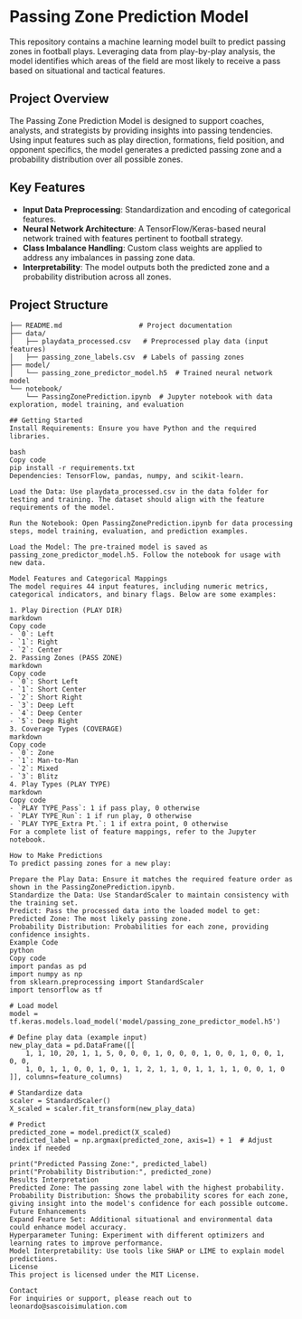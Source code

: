 # Passing Zone Prediction Model

This repository contains a machine learning model built to predict passing zones in football plays. Leveraging data from play-by-play analysis, the model identifies which areas of the field are most likely to receive a pass based on situational and tactical features.

## Project Overview

The Passing Zone Prediction Model is designed to support coaches, analysts, and strategists by providing insights into passing tendencies. Using input features such as play direction, formations, field position, and opponent specifics, the model generates a predicted passing zone and a probability distribution over all possible zones.

## Key Features

- **Input Data Preprocessing**: Standardization and encoding of categorical features.
- **Neural Network Architecture**: A TensorFlow/Keras-based neural network trained with features pertinent to football strategy.
- **Class Imbalance Handling**: Custom class weights are applied to address any imbalances in passing zone data.
- **Interpretability**: The model outputs both the predicted zone and a probability distribution across all zones.

## Project Structure

```plaintext
├── README.md                   # Project documentation
├── data/
│   ├── playdata_processed.csv   # Preprocessed play data (input features)
│   ├── passing_zone_labels.csv  # Labels of passing zones
├── model/
│   └── passing_zone_predictor_model.h5  # Trained neural network model
└── notebook/
    └── PassingZonePrediction.ipynb  # Jupyter notebook with data exploration, model training, and evaluation

## Getting Started
Install Requirements: Ensure you have Python and the required libraries.

bash
Copy code
pip install -r requirements.txt
Dependencies: TensorFlow, pandas, numpy, and scikit-learn.

Load the Data: Use playdata_processed.csv in the data folder for testing and training. The dataset should align with the feature requirements of the model.

Run the Notebook: Open PassingZonePrediction.ipynb for data processing steps, model training, evaluation, and prediction examples.

Load the Model: The pre-trained model is saved as passing_zone_predictor_model.h5. Follow the notebook for usage with new data.

Model Features and Categorical Mappings
The model requires 44 input features, including numeric metrics, categorical indicators, and binary flags. Below are some examples:

1. Play Direction (PLAY DIR)
markdown
Copy code
- `0`: Left  
- `1`: Right  
- `2`: Center  
2. Passing Zones (PASS ZONE)
markdown
Copy code
- `0`: Short Left  
- `1`: Short Center  
- `2`: Short Right  
- `3`: Deep Left  
- `4`: Deep Center  
- `5`: Deep Right  
3. Coverage Types (COVERAGE)
markdown
Copy code
- `0`: Zone  
- `1`: Man-to-Man  
- `2`: Mixed  
- `3`: Blitz  
4. Play Types (PLAY TYPE)
markdown
Copy code
- `PLAY TYPE_Pass`: 1 if pass play, 0 otherwise  
- `PLAY TYPE_Run`: 1 if run play, 0 otherwise  
- `PLAY TYPE_Extra Pt.`: 1 if extra point, 0 otherwise  
For a complete list of feature mappings, refer to the Jupyter notebook.

How to Make Predictions
To predict passing zones for a new play:

Prepare the Play Data: Ensure it matches the required feature order as shown in the PassingZonePrediction.ipynb.
Standardize the Data: Use StandardScaler to maintain consistency with the training set.
Predict: Pass the processed data into the loaded model to get:
Predicted Zone: The most likely passing zone.
Probability Distribution: Probabilities for each zone, providing confidence insights.
Example Code
python
Copy code
import pandas as pd
import numpy as np
from sklearn.preprocessing import StandardScaler
import tensorflow as tf

# Load model
model = tf.keras.models.load_model('model/passing_zone_predictor_model.h5')

# Define play data (example input)
new_play_data = pd.DataFrame([[
    1, 1, 10, 20, 1, 1, 5, 0, 0, 0, 1, 0, 0, 0, 1, 0, 0, 1, 0, 0, 1, 0, 0, 
    1, 0, 1, 1, 0, 0, 1, 0, 1, 1, 2, 1, 1, 0, 1, 1, 1, 1, 0, 0, 1, 0
]], columns=feature_columns)

# Standardize data
scaler = StandardScaler()
X_scaled = scaler.fit_transform(new_play_data)

# Predict
predicted_zone = model.predict(X_scaled)
predicted_label = np.argmax(predicted_zone, axis=1) + 1  # Adjust index if needed

print("Predicted Passing Zone:", predicted_label)
print("Probability Distribution:", predicted_zone)
Results Interpretation
Predicted Zone: The passing zone label with the highest probability.
Probability Distribution: Shows the probability scores for each zone, giving insight into the model's confidence for each possible outcome.
Future Enhancements
Expand Feature Set: Additional situational and environmental data could enhance model accuracy.
Hyperparameter Tuning: Experiment with different optimizers and learning rates to improve performance.
Model Interpretability: Use tools like SHAP or LIME to explain model predictions.
License
This project is licensed under the MIT License.

Contact
For inquiries or support, please reach out to leonardo@sascoisimulation.com
